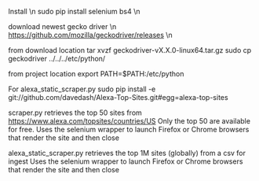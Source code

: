 Install \n
sudo pip install selenium bs4 \n

download newest gecko driver \n
https://github.com/mozilla/geckodriver/releases \n

from download location
tar xvzf geckodriver-vX.X.0-linux64.tar.gz
sudo cp geckodriver ../../../etc/python/

from project location
export PATH=$PATH:/etc/python

For alexa_static_scraper.py
sudo pip install -e git://github.com/davedash/Alexa-Top-Sites.git#egg=alexa-top-sites

scraper.py
retrieves the top 50 sites from https://www.alexa.com/topsites/countries/US
Only the top 50 are available for free.
Uses the selenium wrapper to launch Firefox or Chrome browsers that render the site and then close

alexa_static_scraper.py
retrieves the top 1M sites (globally) from a csv for ingest
Uses the selenium wrapper to launch Firefox or Chrome browsers that render the site and then close
